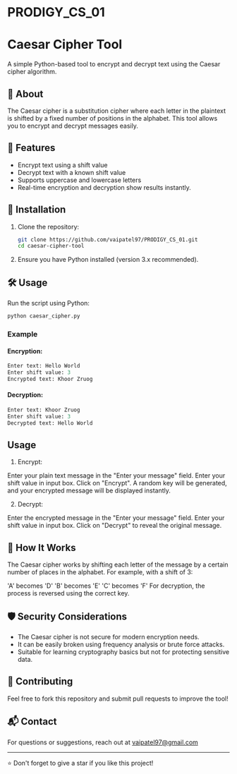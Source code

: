 # PRODIGY_CS_01

# Caesar Cipher Tool

A simple Python-based tool to encrypt and decrypt text using the Caesar cipher algorithm.

## 📜 About
The Caesar cipher is a substitution cipher where each letter in the plaintext is shifted by a fixed number of positions in the alphabet. This tool allows you to encrypt and decrypt messages easily.

## 🚀 Features
- Encrypt text using a shift value
- Decrypt text with a known shift value
- Supports uppercase and lowercase letters
- Real-time encryption and decryption show results instantly.

## 🔧 Installation
1. Clone the repository:
   ```sh
   git clone https://github.com/vaipatel97/PRODIGY_CS_01.git
   cd caesar-cipher-tool
   ```
2. Ensure you have Python installed (version 3.x recommended).

## 🛠 Usage
Run the script using Python:
```sh
python caesar_cipher.py
```

### Example
#### Encryption:
```python
Enter text: Hello World
Enter shift value: 3
Encrypted text: Khoor Zruog
```

#### Decryption:
```python
Enter text: Khoor Zruog
Enter shift value: 3
Decrypted text: Hello World
```
## Usage
1. Encrypt:

Enter your plain text message in the "Enter your message" field.
Enter your shift value in input box.
Click on "Encrypt". 
A random key will be generated, and your encrypted message will be displayed instantly.

2. Decrypt:

Enter the encrypted message in the "Enter your message" field.
Enter your shift value in input box.
Click on "Decrypt" to reveal the original message.

## 📌 How It Works
The Caesar cipher works by shifting each letter of the message by a certain number of places in the alphabet. For example, with a shift of 3:

'A' becomes 'D'
'B' becomes 'E'
'C' becomes 'F'
For decryption, the process is reversed using the correct key.

## 🛡 Security Considerations
- The Caesar cipher is not secure for modern encryption needs.
- It can be easily broken using frequency analysis or brute force attacks.
- Suitable for learning cryptography basics but not for protecting sensitive data.

## 🤝 Contributing
Feel free to fork this repository and submit pull requests to improve the tool!


## 📬 Contact
For questions or suggestions, reach out at vaipatel97@gmail.com

---
⭐ Don't forget to give a star if you like this project!


